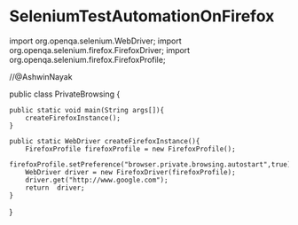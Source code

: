 # SeleniumTestAutomationOnFirefox

import org.openqa.selenium.WebDriver;
import org.openqa.selenium.firefox.FirefoxDriver;
import org.openqa.selenium.firefox.FirefoxProfile;

//@AshwinNayak

public class PrivateBrowsing {

    public static void main(String args[]){
        createFirefoxInstance();
    }

    public static WebDriver createFirefoxInstance(){
        FirefoxProfile firefoxProfile = new FirefoxProfile();
        firefoxProfile.setPreference("browser.private.browsing.autostart",true);
        WebDriver driver = new FirefoxDriver(firefoxProfile);
        driver.get("http://www.google.com"); 
        return  driver;
    }
}
